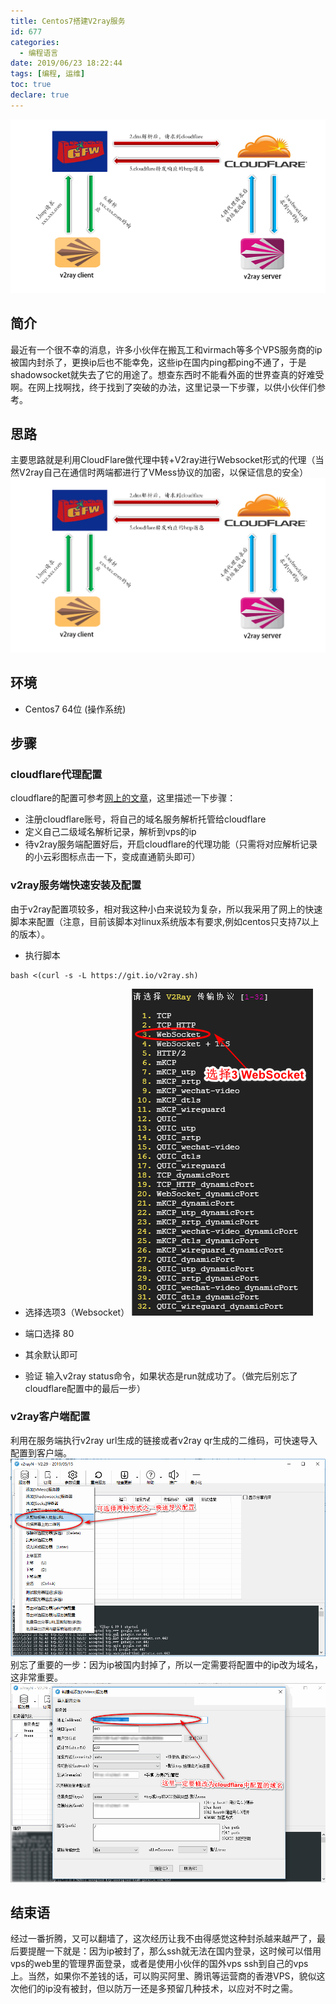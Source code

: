 ```yaml
---
title: Centos7搭建V2ray服务
id: 677
categories:
  - 编程语言
date: 2019/06/23 18:22:44        
tags: [编程, 运维]
toc: true
declare: true
---
```


![img](/img/xjy/p59000.png)<br/>

## 简介

最近有一个很不幸的消息，许多小伙伴在搬瓦工和virmach等多个VPS服务商的ip被国内封杀了，更换ip后也不能幸免，这些ip在国内ping都ping不通了，于是shadowsocket就失去了它的用途了。想查东西时不能看外面的世界查真的好难受啊。在网上找啊找，终于找到了突破的办法，这里记录一下步骤，以供小伙伴们参考。

<!--more-->
## 思路
主要思路就是利用CloudFlare做代理中转+V2ray进行Websocket形式的代理（当然V2ray自己在通信时两端都进行了VMess协议的加密，以保证信息的安全）
![img](/img/xjy/p59001.png)<br/>
## 环境

+ Centos7 64位 (操作系统)

## 步骤
### cloudflare代理配置
cloudflare的配置可参考[网上的文章](https://blog.csdn.net/pengchengxue110/article/details/80276022)，这里描述一下步骤：
+ 注册cloudflare账号，将自己的域名服务解析托管给cloudflare
+ 定义自己二级域名解析记录，解析到vps的ip
+ 待v2ray服务端配置好后，开启cloudflare的代理功能（只需将对应解析记录的小云彩图标点击一下，变成直通箭头即可）

### v2ray服务端快速安装及配置
由于v2ray配置项较多，相对我这种小白来说较为复杂，所以我采用了网上的快速脚本来配置（注意，目前该脚本对linux系统版本有要求,例如centos只支持7以上的版本）。
+ 执行脚本
``` shell
bash <(curl -s -L https://git.io/v2ray.sh)
```

+ 选择选项3（Websocket）
![img](/img/xjy/p59006.png)<br/>
+ 端口选择 80

+ 其余默认即可

+ 验证
输入v2ray status命令，如果状态是run就成功了。（做完后别忘了cloudflare配置中的最后一步）
### v2ray客户端配置
利用在服务端执行v2ray url生成的链接或者v2ray qr生成的二维码，可快速导入配置到客户端。
![img](/img/xjy/p59002.png)<br/>
别忘了重要的一步：因为ip被国内封掉了，所以一定需要将配置中的ip改为域名，这非常重要。
![img](/img/xjy/p59003.png)<br/>

## 结束语
经过一番折腾，又可以翻墙了，这次经历让我不由得感觉这种封杀越来越严了，最后要提醒一下就是：因为ip被封了，那么ssh就无法在国内登录，这时候可以借用vps的web里的管理界面登录，或者是使用小伙伴的国外vps ssh到自己的vps上。当然，如果你不差钱的话，可以购买阿里、腾讯等运营商的香港VPS，貌似这次他们的ip没有被封，但以防万一还是多预留几种技术，以应对不时之需。

